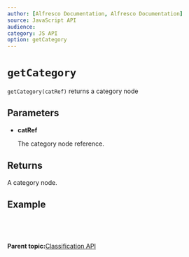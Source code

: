 ```yaml
---
author: [Alfresco Documentation, Alfresco Documentation]
source: JavaScript API
audience: 
category: JS API
option: getCategory
---
```


# `getCategory`

`getCategory(catRef)` returns a category node

## Parameters

-   **catRef**

    The category node reference.


## Returns

A category node.

## Example

```

   
  
```

**Parent topic:**[Classification API](../references/API-JS-Classification.md)

